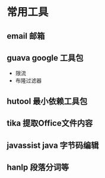 # 常用工具


## email 邮箱

## guava google 工具包

- 限流
- 布隆过滤器

##  hutool 最小依赖工具包

##  tika 提取Office文件内容

##  javassist java 字节码编辑

##  hanlp 段落分词等



